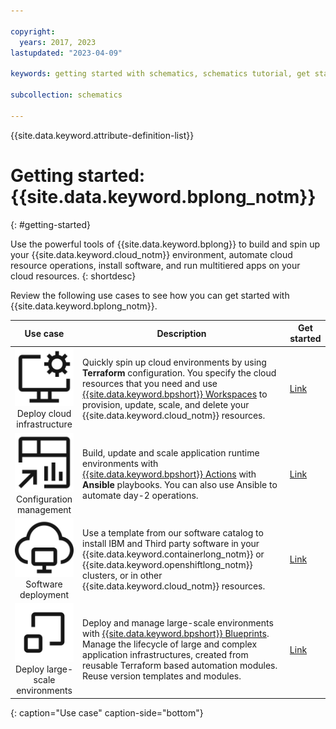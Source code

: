 ```yaml
---

copyright:
  years: 2017, 2023
lastupdated: "2023-04-09"

keywords: getting started with schematics, schematics tutorial, get started with terraform

subcollection: schematics

---
```


{{site.data.keyword.attribute-definition-list}}

# Getting started: {{site.data.keyword.bplong_notm}}
{: #getting-started}

Use the powerful tools of {{site.data.keyword.bplong}} to build and spin up your {{site.data.keyword.cloud_notm}} environment, automate cloud resource operations, install software, and run multitiered apps on your cloud resources. 
{: shortdesc}

Review the following use cases to see how you can get started with {{site.data.keyword.bplong_notm}}. 

| Use case | Description | Get started |
| :-------: |-----------| --------| 
| ![Deploy cloud infrastructure](images/gs_cloud-service-management.svg) </br> Deploy cloud infrastructure | Quickly spin up cloud environments by using **Terraform** configuration. You specify the cloud resources that you need and use [{{site.data.keyword.bpshort}} Workspaces](/docs/schematics?topic=schematics-how-it-works#how-to-workspaces) to provision, update, scale, and delete your {{site.data.keyword.cloud_notm}} resources. | [Link](/docs/schematics?topic=schematics-get-started-terraform) |
| ![Configuration management](images/gs_dashboard-reference.svg) </br>Configuration management | Build, update and scale application runtime environments with [{{site.data.keyword.bpshort}} Actions](/docs/schematics?topic=schematics-how-it-works#how-to-actions) with **Ansible** playbooks. You can also use Ansible to automate day-2 operations. | [Link](/docs/schematics?topic=schematics-getting-started-ansible) | 
| ![Software deployment](images/gs_virtual-desktop.svg) </br>Software deployment| Use a template from our software catalog to install IBM and Third party software in your {{site.data.keyword.containerlong_notm}} or {{site.data.keyword.openshiftlong_notm}} clusters, or in other {{site.data.keyword.cloud_notm}} resources. | [Link](/docs/schematics?topic=schematics-get-started-software)|
| ![Large-scale environments](images/gs_scale.svg) </br>Deploy large-scale environments| Deploy and manage large-scale environments with [{{site.data.keyword.bpshort}} Blueprints](/docs/schematics?topic=schematics-get-started-blueprints). Manage the lifecycle of large and complex application infrastructures, created from reusable Terraform based automation modules. Reuse version templates and modules. | [Link](/docs/schematics?topic=schematics-get-started-blueprints)|
{: caption="Use case" caption-side="bottom"}

